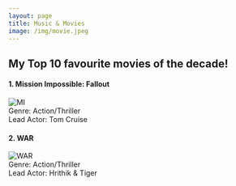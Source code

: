 ```yaml
---
layout: page
title: Music & Movies
image: /img/movie.jpeg
---
```


## My Top 10 favourite movies of the decade! <br/>
#### 1. Mission Impossible: Fallout
![MI](https://upload.wikimedia.org/wikipedia/en/f/ff/MI_%E2%80%93_Fallout.jpg)<br/>
Genre: Action/Thriller<br/>
Lead Actor: Tom Cruise<br/>

#### 2. WAR
![WAR](https://www.telugubulletin.com/wp-content/uploads/2019/10/WAR-hindi-movie-review-live-updates.jpg)<br/>
Genre: Action/Thriller<br/>
Lead Actor: Hrithik & Tiger
